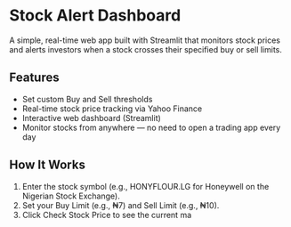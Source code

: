 # Stock Alert Dashboard

A simple, real-time web app built with Streamlit that monitors stock prices and alerts investors when a stock crosses their specified buy or sell limits.

## Features

- Set custom Buy and Sell thresholds
- Real-time stock price tracking via Yahoo Finance
- Interactive web dashboard (Streamlit)
- Monitor stocks from anywhere — no need to open a trading app every day

## How It Works

1. Enter the stock symbol (e.g., HONYFLOUR.LG for Honeywell on the Nigerian Stock Exchange).
2. Set your Buy Limit (e.g., ₦7) and Sell Limit (e.g., ₦10).
3. Click Check Stock Price to see the current ma

